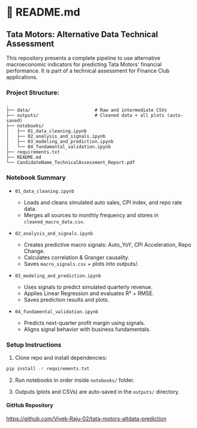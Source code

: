 # 📘 README.md

## Tata Motors: Alternative Data Technical Assessment

This repository presents a complete pipeline to use alternative macroeconomic indicators for predicting Tata Motors' financial performance. It is part of a technical assessment for Finance Club applications.

### Project Structure:

```
.
├── data/                        # Raw and intermediate CSVs
├── outputs/                     # Cleaned data + all plots (auto-saved)
├── notebooks/
│   ├── 01_data_cleaning.ipynb              
│   ├── 02_analysis_and_signals.ipynb       
│   ├── 03_modeling_and_prediction.ipynb    
│   └── 04_fundamental_validation.ipynb     
├── requirements.txt
├── README.md
└── CandidateName_TechnicalAssessment_Report.pdf
```

### Notebook Summary

- `01_data_cleaning.ipynb`
    - Loads and cleans simulated auto sales, CPI index, and repo rate data.
    - Merges all sources to monthly frequency and stores in `cleaned_macro_data.csv`.

- `02_analysis_and_signals.ipynb`
    - Creates predictive macro signals: Auto_YoY, CPI Acceleration, Repo Change.
    - Calculates correlation & Granger causality.
    - Saves `macro_signals.csv` + plots into outputs/.

- `03_modeling_and_prediction.ipynb`
    - Uses signals to predict simulated quarterly revenue.
    - Applies Linear Regression and evaluates R² + RMSE.
    - Saves prediction results and plots.

- `04_fundamental_validation.ipynb`
    - Predicts next-quarter profit margin using signals.
    - Aligns signal behavior with business fundamentals.


### Setup Instructions

1. Clone repo and install dependencies:
```bash
pip install -r requirements.txt
```

2. Run notebooks in order inside `notebooks/` folder.

3. Outputs (plots and CSVs) are auto-saved in the `outputs/` directory.

#### GitHub Repository
https://github.com/Vivek-Raju-02/tata-motors-altdata-prediction
